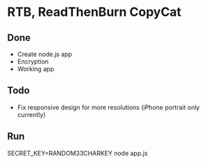 # RTB, ReadThenBurn CopyCat

## Done
* Create node.js app
* Encryption
* Working app

## Todo
* Fix responsive design for more resolutions (iPhone portrait only currently)

## Run
SECRET_KEY=RANDOM33CHARKEY node app.js

